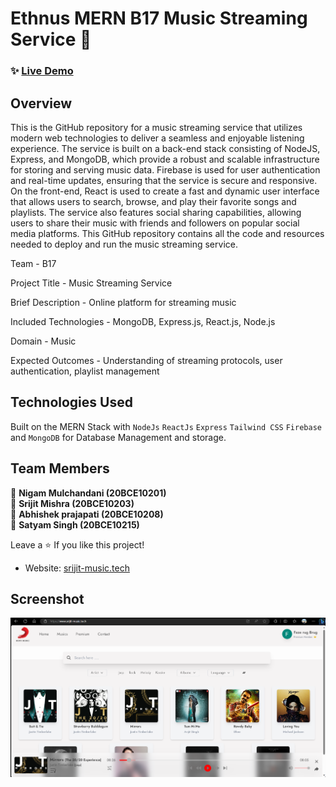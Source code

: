 # Ethnus MERN B17 Music Streaming Service 🎵

### ✨ [Live Demo](https://www.srijit-music.tech/)

## Overview

This is the GitHub repository for a music streaming service that utilizes modern web technologies to deliver a seamless and enjoyable listening experience. The service is built on a back-end stack consisting of NodeJS, Express, and MongoDB, which provide a robust and scalable infrastructure for storing and serving music data. Firebase is used for user authentication and real-time updates, ensuring that the service is secure and responsive.  On the front-end, React is used to create a fast and dynamic user interface that allows users to search, browse, and play their favorite songs and playlists. The service also features social sharing capabilities, allowing users to share their music with friends and followers on popular social media platforms.  This GitHub repository contains all the code and resources needed to deploy and run the music streaming service. 

Team - B17

Project Title - Music Streaming Service

Brief Description - Online platform for streaming music

Included Technologies - MongoDB, Express.js, React.js, Node.js

Domain - Music

Expected Outcomes - Understanding of streaming protocols, user authentication, playlist management

## Technologies Used

Built on the MERN Stack with `NodeJs` `ReactJs` `Express` `Tailwind CSS` `Firebase` and `MongoDB` for Database Management and storage.

## Team Members

👤 **Nigam Mulchandani (20BCE10201)** <br/>
👤 **Srijit Mishra (20BCE10203)** <br/>
👤 **Abhishek prajapati (20BCE10208)** <br/>
👤 **Satyam Singh (20BCE10215)** <br/>

Leave a ⭐️ If you like this project!

- Website: [srijit-music.tech](https://www.srijit-music.tech/)

## Screenshot

![Home](./sc.png)